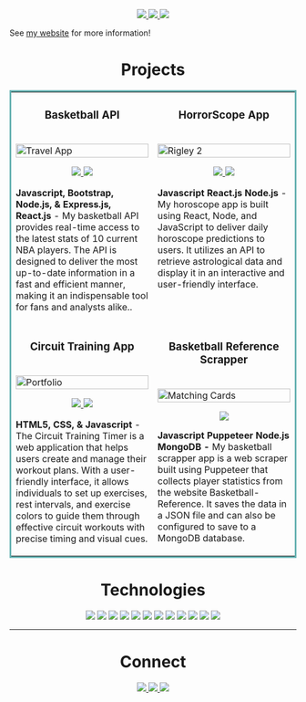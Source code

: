 <!-- <img src="" width="100%"> -->

<p align="center">
  <a href="https://thejesusrodriguez.com" target="_blank">
    <img src="https://img.shields.io/static/v1?label=|&message=WEBSITE&color=23555f&style=plastic&logo=react&logo-color=white"/>
  </a>
  <a href="https://www.linkedin.com/in/jesus-rodriguez2424/" target="_blank">
    <img src="https://img.shields.io/static/v1?label=|&message=LINKED-IN&color=cdf998&style=plastic&logo=linkedin&logo-color=white"/>
  </a>
  <a href="https://twitter.com/chufurd" target="_blank">
    <img src="https://img.shields.io/static/v1?label=|&message=TWITTER&color=23555f&style=plastic&logo=twitter&logo-color=white"/>
  </a>
<!--   <a href="https://shawncharles.com/angellist" target="_blank">
      <img src="https://img.shields.io/static/v1?label=|&message=ANGEL-LIST&color=cdf998&style=plastic&logo=angellist&logo-color=white"/>
  </a>
  <a href="https://shawncharles.com/resume" target="_blank">
      <img src="https://img.shields.io/static/v1?label=|&message=RESUME&color=23555f&style=plastic&logo=react&logo-color=white"/>
  </a> -->
</p>

See [my website](https://thejesusrodriguez.com) for more information!


<h1 align="center">Projects</h1>
<table bordercolor="#66b2b2">
  
  <tr>
    <td width="50%" valign="top">
      <h3 align="center">Basketball API</h3>
        <br />
        <a target="_blank" href="https://bball-api-final.onrender.com/">
            <img src="images/gif1.gif" width="100%" alt="Travel App"/>
        </a>
        <br />
        <p align="center">
          
  <a href="https://github.com/chufurd/bball-api" target="_blank">
    <img src="https://img.shields.io/static/v1?label=|&message=REPO&color=23555f&style=plastic&logo=github&logo-color=white"/>
  </a>  
  <a href="https://bball-api-final.onrender.com/" target="_blank">
    <img src="https://img.shields.io/static/v1?label=|&message=WEBSITE&color=cdf998&style=plastic&logo=wordpress&logo-color=white"/>
  </a>
      </p>
        <p><strong>Javascript, Bootstrap, Node.js, & Express.js, React.js</strong> - My basketball API provides real-time access to the latest stats of 10 current NBA players. The API is designed to deliver the most up-to-date information in a fast and efficient manner, making it an indispensable tool for fans and analysts alike..</p>
    </td>
    <td width="50%" valign="top">
      <h3 align="center">HorrorScope App</h3>
        <br />
      <a target="_blank" href="https://cofreeapp.herokuapp.com/">
            <img src="images/gif2.gif" width="100%"  alt="Rigley 2"/>
        </a>
        <br />
        <p align="center">
          
  <a href="https://github.com/chufurd/HScope2" target="_blank">
    <img src="https://img.shields.io/static/v1?label=|&message=REPO&color=23555f&style=plastic&logo=github&logo-color=white"/>
  </a>
  <a href="https://h-scope.onrender.com/" target="_blank">
    <img src="https://img.shields.io/static/v1?label=|&message=WEBSITE&color=cdf998&style=plastic&logo=wordpress&logo-color=white"/>
  </a>
      </p>
        <p><strong>Javascript</strong><strong> React.js</strong><strong> Node.js</strong> - My horoscope app is built using React, Node, and JavaScript to deliver daily horoscope predictions to users. It utilizes an API to retrieve astrological data and display it in an interactive and user-friendly interface.

</p>
    </td>
  </tr>
  
  <tr>
    <td width="50%" valign="top">
      <h3 align="center">Circuit Training App</h3>
      <br />
        <a target="_blank" href="thejesusrodriguez.com">
          <img src="images/gif4.gif" width="100%" alt="Portfolio"/>
        </a>
      <br />
        <p align="center">
<!--   <a href="https://github.com/CharlesCreativeContent/Portfolio2021" target="_blank">
    <img src="https://img.shields.io/static/v1?label=|&message=REPO&color=23555f&style=plastic&logo=github&logo-color=white"/> -->
  </a>
  <a href="https://coruscating-zuccutto-b6e7f3.netlify.app/" target="_blank">
    <img src="https://img.shields.io/static/v1?label=|&message=WEBSITE&color=23555f&style=plastic&logo=github&logo-color=white"/>
  </a>
  <a href="https://github.com/chufurd/Circuit-Training-Timer" target="_blank">
    <img src="https://img.shields.io/static/v1?label=|&message=REPO&color=cdf998&style=plastic&logo=wordpress&logo-color=white"/>
  </a>
      </p>
        <p><strong>HTML5, CSS, & Javascript</strong> - The Circuit Training Timer is a web application that helps users create and manage their workout plans. With a user-friendly interface, it allows individuals to set up exercises, rest intervals, and exercise colors to guide them through effective circuit workouts with precise timing and visual cues.</p>
    </td>
    <td width="50%" valign="top">
      <h3 align="center">Basketball Reference Scrapper</h3>
        <br />
        <a target="_blank" href="https://github.com/chufurd/basketball-reference-scrapper">
          <img src="images/gif3.gif" width="100%" alt="Matching Cards"/>
        </a>
        <br />
        <p align="center">
          
  <a href="https://github.com/chufurd/basketball-reference-scrapper" target="_blank">
    <img src="https://img.shields.io/static/v1?label=|&message=REPO&color=23555f&style=plastic&logo=github&logo-color=white"/>
  </a>
      </p>
  <p><strong>Javascript Puppeteer Node.js MongoDB - </strong>My basketball scrapper app is a web scraper built using Puppeteer that collects player statistics from the website Basketball-Reference. It saves the data in a JSON file and can also be configured to save to a MongoDB database.
</p>
    </td>
  </tr>
</table>


<h1 align="center">Technologies</h1>


<p align="center">
    <img src="https://img.shields.io/static/v1?label=|&message=HTML5&color=23555f&style=plastic&logo=html5"/>
    <img src="https://img.shields.io/static/v1?label=|&message=CSS3&color=285f65&style=plastic&logo=css3"/>
    <img src="https://img.shields.io/static/v1?label=|&message=SASS&color=2b625f&style=plastic&logo=sass"/>
    <img src="https://img.shields.io/static/v1?label=|&message=BOOTSTRAP&color=316c5e&style=plastic&logo=bootstrap"/>
    <img src="https://img.shields.io/static/v1?label=|&message=JAVASCRIPT&color=3c7f5d&style=plastic&logo=javascript"/>
    <img src="https://img.shields.io/static/v1?label=|&message=REACT.JS&color=4a935c&style=plastic&logo=react"/>
    <img src="https://img.shields.io/static/v1?label=|&message=TYPESCRIPT&color=4a935c&style=plastic&logo=typescript"/>
    <img src="https://img.shields.io/static/v1?label=|&message=ADOBE&color=98bf53&style=plastic&logo=adobe"/>
    <img src="https://img.shields.io/static/v1?label=|&message=MONGO-DB&color=cdd148&style=plastic&logo=mongodb"/>
    <img src="https://img.shields.io/static/v1?label=|&message=EXPRESS&color=bbb111&style=plastic&logo=express"/>
    <img src="https://img.shields.io/static/v1?label=|&message=WEBPACK&color=bbb111&style=plastic&logo=webpack"/>
    <img src="https://img.shields.io/static/v1?label=|&message=GIT&color=cbb148&style=plastic&logo=git"/>
    
</p>



---


<h1 align="center">Connect</h1>



<p align="center">
  <a href="https://thejesusrodriguez.com" target="_blank">
    <img src="https://img.shields.io/static/v1?label=|&message=WEBSITE&color=23555f&style=plastic&logo=react&logo-color=white"/>
  </a>
  <a href="https://www.linkedin.com/in/jesus-rodriguez2424/" target="_blank">
    <img src="https://img.shields.io/static/v1?label=|&message=LINKED-IN&color=cdf998&style=plastic&logo=linkedin&logo-color=white"/>
  </a>
  <a href="https://twitter.com/chufurd" target="_blank">
    <img src="https://img.shields.io/static/v1?label=|&message=TWITTER&color=23555f&style=plastic&logo=twitter&logo-color=white"/>
  </a>
</p>


<!--
**chufurd/chufurd** is a ✨ _special_ ✨ repository because its `README.md` (this file) appears on your GitHub profile.

Here are some ideas to get you started:

- 🔭 I’m currently working on ...
- 🌱 I’m currently learning ...
- 👯 I’m looking to collaborate on ...
- 🤔 I’m looking for help with ...
- 💬 Ask me about ...
- 📫 How to reach me: ...
- 😄 Pronouns: ...
- ⚡ Fun fact: ...
-->
